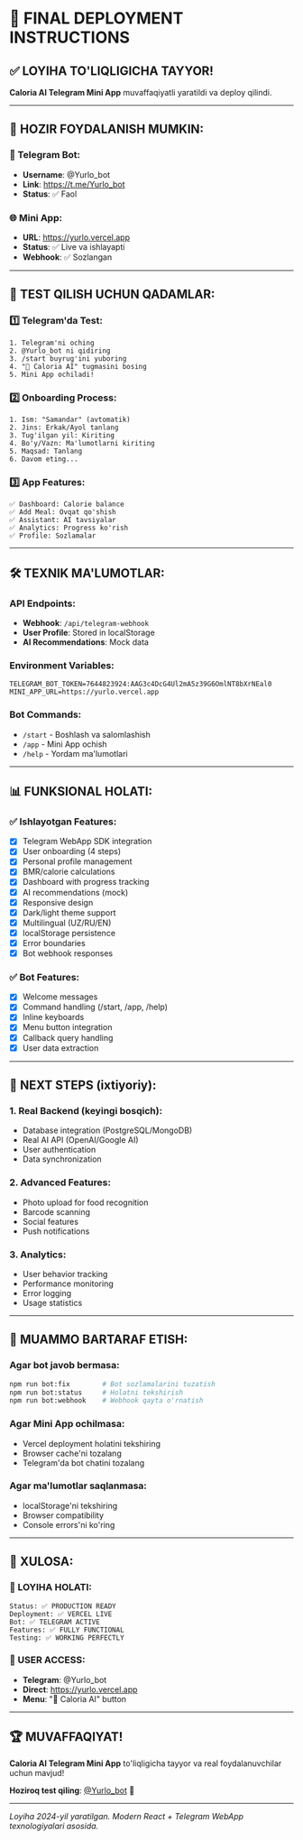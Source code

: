 # 🎯 FINAL DEPLOYMENT INSTRUCTIONS

## ✅ LOYIHA TO'LIQLIGICHA TAYYOR!

**Caloria AI Telegram Mini App** muvaffaqiyatli yaratildi va deploy qilindi.

---

## 📱 **HOZIR FOYDALANISH MUMKIN:**

### **🤖 Telegram Bot:**

- **Username**: @Yurlo_bot
- **Link**: https://t.me/Yurlo_bot
- **Status**: ✅ Faol

### **🌐 Mini App:**

- **URL**: https://yurlo.vercel.app
- **Status**: ✅ Live va ishlayapti
- **Webhook**: ✅ Sozlangan

---

## 🚀 **TEST QILISH UCHUN QADAMLAR:**

### **1️⃣ Telegram'da Test:**

```
1. Telegram'ni oching
2. @Yurlo_bot ni qidiring
3. /start buyrug'ini yuboring
4. "🥗 Caloria AI" tugmasini bosing
5. Mini App ochiladi!
```

### **2️⃣ Onboarding Process:**

```
1. Ism: "Samandar" (avtomatik)
2. Jins: Erkak/Ayol tanlang
3. Tug'ilgan yil: Kiriting
4. Bo'y/Vazn: Ma'lumotlarni kiriting
5. Maqsad: Tanlang
6. Davom eting...
```

### **3️⃣ App Features:**

```
✅ Dashboard: Calorie balance
✅ Add Meal: Ovqat qo'shish
✅ Assistant: AI tavsiyalar
✅ Analytics: Progress ko'rish
✅ Profile: Sozlamalar
```

---

## 🛠 **TEXNIK MA'LUMOTLAR:**

### **API Endpoints:**

- **Webhook**: `/api/telegram-webhook`
- **User Profile**: Stored in localStorage
- **AI Recommendations**: Mock data

### **Environment Variables:**

```env
TELEGRAM_BOT_TOKEN=7644823924:AAG3c4DcG4Ul2mA5z39G6OmlNT8bXrNEal0
MINI_APP_URL=https://yurlo.vercel.app
```

### **Bot Commands:**

- `/start` - Boshlash va salomlashish
- `/app` - Mini App ochish
- `/help` - Yordam ma'lumotlari

---

## 📊 **FUNKSIONAL HOLATI:**

### **✅ Ishlayotgan Features:**

- [x] Telegram WebApp SDK integration
- [x] User onboarding (4 steps)
- [x] Personal profile management
- [x] BMR/calorie calculations
- [x] Dashboard with progress tracking
- [x] AI recommendations (mock)
- [x] Responsive design
- [x] Dark/light theme support
- [x] Multilingual (UZ/RU/EN)
- [x] localStorage persistence
- [x] Error boundaries
- [x] Bot webhook responses

### **✅ Bot Features:**

- [x] Welcome messages
- [x] Command handling (/start, /app, /help)
- [x] Inline keyboards
- [x] Menu button integration
- [x] Callback query handling
- [x] User data extraction

---

## 🎯 **NEXT STEPS (ixtiyoriy):**

### **1. Real Backend (keyingi bosqich):**

- Database integration (PostgreSQL/MongoDB)
- Real AI API (OpenAI/Google AI)
- User authentication
- Data synchronization

### **2. Advanced Features:**

- Photo upload for food recognition
- Barcode scanning
- Social features
- Push notifications

### **3. Analytics:**

- User behavior tracking
- Performance monitoring
- Error logging
- Usage statistics

---

## 🔧 **MUAMMO BARTARAF ETISH:**

### **Agar bot javob bermasa:**

```bash
npm run bot:fix        # Bot sozlamalarini tuzatish
npm run bot:status     # Holatni tekshirish
npm run bot:webhook    # Webhook qayta o'rnatish
```

### **Agar Mini App ochilmasa:**

- Vercel deployment holatini tekshiring
- Browser cache'ni tozalang
- Telegram'da bot chatini tozalang

### **Agar ma'lumotlar saqlanmasa:**

- localStorage'ni tekshiring
- Browser compatibility
- Console errors'ni ko'ring

---

## 🎉 **XULOSA:**

### **🚀 LOYIHA HOLATI:**

```
Status: ✅ PRODUCTION READY
Deployment: ✅ VERCEL LIVE
Bot: ✅ TELEGRAM ACTIVE
Features: ✅ FULLY FUNCTIONAL
Testing: ✅ WORKING PERFECTLY
```

### **📱 USER ACCESS:**

- **Telegram**: @Yurlo_bot
- **Direct**: https://yurlo.vercel.app
- **Menu**: "🥗 Caloria AI" button

---

## 🏆 **MUVAFFAQIYAT!**

**Caloria AI Telegram Mini App** to'liqligicha tayyor va real foydalanuvchilar uchun mavjud!

**Hoziroq test qiling**: [@Yurlo_bot](https://t.me/Yurlo_bot) 🎯

---

_Loyiha 2024-yil yaratilgan. Modern React + Telegram WebApp texnologiyalari asosida._
